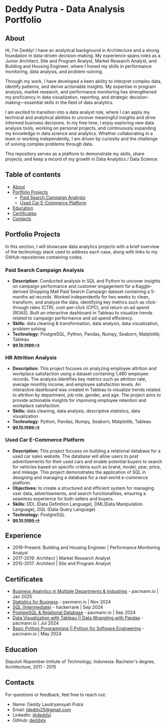 # Deddy Putra - Data Analysis Portfolio
## About
Hi, I'm Deddy! I have an analytical background in Architecture and a strong foundation in data-driven decision-making. My experience spans roles as a Junior Architect, Site and Program Analyst, Market Research Analyst, and Building and Housing Engineer, where I honed my skills in performance monitoring, data analysis, and problem-solving.

Through my work, I have developed a keen ability to interpret complex data, identify patterns, and derive actionable insights. My expertise in program analysis, market research, and performance monitoring has strengthened my proficiency in data visualization, reporting, and strategic decision-making—essential skills in the field of data analytics.

I am excited to transition into a data analyst role, where I can apply my technical and analytical abilities to uncover meaningful insights and drive informed business decisions. In my free time, I enjoy exploring new data analysis tools, working on personal projects, and continuously expanding my knowledge in data science and analytics. Whether collaborating in a team or working independently, I am driven by curiosity and the challenge of solving complex problems through data.

This repository serves as a platform to demonstrate my skills, share projects, and keep a record of my growth in Data Analytics / Data Science.

<!--
- [Study Project](#study-projects)
  - Business Analytics
  - Statistics for Business
  - Relational Database (SQL)
  - Data Visualization & Wrangling
  - Basic Python Programming || Python for Software Engineering-->
## Table of contents
- [About](#about)
- [Portfolio Projects](#portfolio-projects)
  - [Paid Search Campaign Analysis](#paid-search-campaign-analysis)
  - [Used Car E-Commerce Platform](#used-car-e-commerce-platform)
- [Education](#education)
- [Certificates](#certificates)
- [Contacts](#contacts)

<!--
## Study Projects
In this section I will provide links to my github repositories containing code and jupyter notebooks I created while passing online courses or while just having fun with data and code.

### Ad Performance Analysis
- **Description:**
- **[Repository](https://github.com/deddylx/Ads-Performance-Analysis)**


### Basic Python Programming || Python for Software Engineering
- **Description:** This is a 2 month course by pacmann.io. This course will help you to understand Python programming as a tool or foundation for data processing, visualization, machine learning modeling, and data analysis.
- **Repository**
###
-->
## Portfolio Projects
In this section, I will showcase data analytics projects with a brief overview of the technology stack used to address each case, along with links to my GitHub repositories containing codes.

### Paid Search Campaign Analysis
- **Description:** Conducted analysis in SQL and Python to uncover insights on campaign performance and customer engagement for a Kaggle-derived Shopping Mall Paid Search Campaign dataset containing a 5-months ad records. Worked independently for two weeks to clean, transform, and analyze the data, identifying key metrics such as click-through rates (CTR), cost-per-click (CPC), and return on ad spend (ROAS). Built an interactive dashboard in Tableau to visualize trends related to campaign performance and ad spend efficiency. 
- **Skills:** data cleaning & transformation, data analysis, data visualization, problem solving
- **Technology:** PostgreSQL, Python, Pandas, Numpy, Seaborn, Matplotlib, Tableau
- **[go to repo-->](https://github.com/deddylx/paid-search-campaign)**

### HR Attrition Analysis
- **Description:** This project focuses on analyzing employee attrition and workplace satisfaction using a dataset containing 1,480 employee records. The analysis identifies key metrics such as attrition rate, average monthly income, and employee satisfaction levels. An interactive dashboard was created in Tableau to visualize trends related to attrition by department, job role, gender, and age. The project aims to provide actionable insights for improving employee retention and workplace satisfaction. 
- **Skills:** data cleaning, data analysis, descriptive statistics, data visualization
- **Technology:** Python, Pandas, Numpy, Seaborn, Matplotlib, Tableau
- **[go to repo-->](https://github.com/deddylx/hr-attrition-analysis/tree/main)**

### Used Car E-Commerce Platform
- **Description:** This project focuses on building a relational database for a used car sales website. The database will allow users to post advertisements for their used cars and enable potential buyers to search for vehicles based on specific criteria such as brand, model, year, price, and mileage. This project demonstrates the application of SQL in designing and managing a database for a real-world e-commerce platform.
- **Objectives:** to create a structured and efficient system for managing user data, advertisements, and search functionalities, ensuring a seamless experience for both sellers and buyers.
- **Skills:** DDL (Data Definition Language), DML(Data Manipulation Language), DQL (Data Query Language)
- **Technology:** PostgreSQL
- **[go to repo-->](https://github.com/deddylx/Used-Car-E-Commerce-Platform)**


## Experience
- 2019-Present: Building and Housing Engineer | Performance Monitoring Analyst
- 2017-2019: Architect | Market Research Analyst
- 2015-2017: Architect | Site and Program Analyst

## Certificates

- [Business Analytics in Multiple Departments & Industries](https://sertifikat.pacmann.ai/Mmk2eOJ5dRscdLo) - pacmann.io | Jan 2025
- [Statistics for Business](https://sertifikat.pacmann.ai/mN9MgR3mIU9nb9N) - pacmann.io | Nov 2024
- [SQL (Intermediate)](https://www.hackerrank.com/certificates/9572129e9ab6) - hackerrank | Sep 2024
- [PostgreSQL & Relational Database](https://sertifikat.pacmann.ai/mUziXfKmDksoLnA) - pacmann.io | Sep 2024
- [Data Visualization with Tableau || Data Wrangling with Pandas](https://sertifikat.pacmann.ai/ENpHvF2BtWqmtko) - pacmann.io | Jul 2024
- [Basic Python Programming || Python for Software Engineering](https://sertifikat.pacmann.ai/zVFBIstSuP7RqnC) - pacmann.io | May 2024

## Education
Sepuluh Nopember Intitute of Technology, Indonesia: Bachelor's degree, Architecture, 2011 - 2015

## Contacts
For questions or feedback, feel free to reach out:
- Name: Deddy Laudryansyah Putra
- Email: ldeddy25@gmail.com
- LinkedIn: [@deddyl](https://www.linkedin.com/in/deddyl/)
- GitHub: [deddylx](https://github.com/deddylx)
